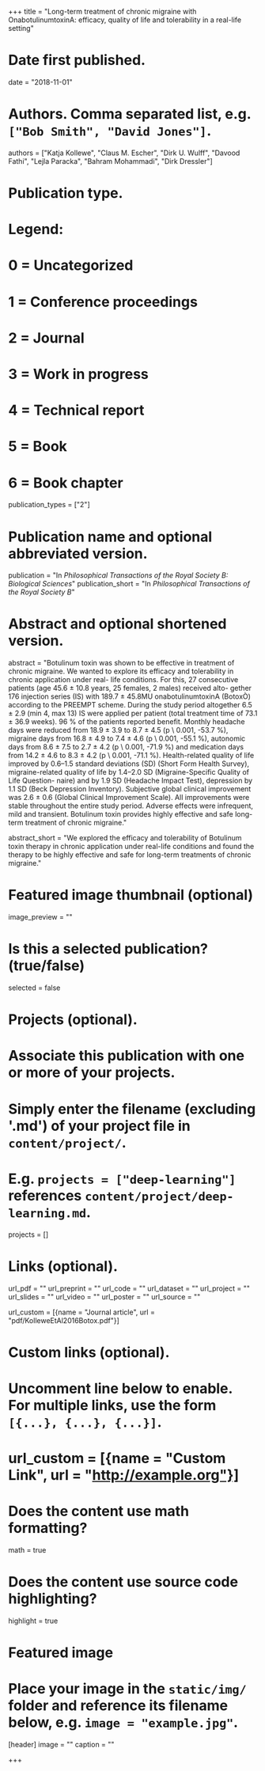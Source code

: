 +++
title = "Long-term treatment of chronic migraine with OnabotulinumtoxinA: efficacy, quality of life and tolerability in a real-life setting"

# Date first published.
date = "2018-11-01"

# Authors. Comma separated list, e.g. `["Bob Smith", "David Jones"]`.
authors = ["Katja Kollewe", "Claus M. Escher", "Dirk U. Wulff", "Davood Fathi", "Lejla Paracka", "Bahram Mohammadi", "Dirk Dressler"]

# Publication type.
# Legend:
# 0 = Uncategorized
# 1 = Conference proceedings
# 2 = Journal
# 3 = Work in progress
# 4 = Technical report
# 5 = Book
# 6 = Book chapter
publication_types = ["2"]

# Publication name and optional abbreviated version.
publication = "In *Philosophical Transactions of the Royal Society B: Biological Sciences*"
publication_short = "In *Philosophical Transactions of the Royal Society B*"

# Abstract and optional shortened version.
abstract = "Botulinum toxin was shown to be effective in treatment of chronic migraine. We wanted to explore its efficacy and tolerability in chronic application under real- life conditions. For this, 27 consecutive patients (age 45.6 ± 10.8 years, 25 females, 2 males) received alto- gether 176 injection series (IS) with 189.7 ± 45.8MU onabotulinumtoxinA (BotoxÒ) according to the PREEMPT scheme. During the study period altogether 6.5 ± 2.9 (min 4, max 13) IS were applied per patient (total treatment time of 73.1 ± 36.9 weeks). 96 % of the patients reported benefit. Monthly headache days were reduced from 18.9 ± 3.9 to 8.7 ± 4.5 (p \ 0.001, -53.7 %), migraine days from 16.8 ± 4.9 to 7.4 ± 4.6 (p \ 0.001, -55.1 %), autonomic days from 8.6 ± 7.5 to 2.7 ± 4.2 (p \ 0.001, -71.9 %) and medication days from 14.2 ± 4.6 to 8.3 ± 4.2 (p \ 0.001, -71.1 %). Health-related quality of life improved by 0.6–1.5 standard deviations (SD) (Short Form Health Survey), migraine-related quality of life by 1.4–2.0 SD (Migraine-Specific Quality of Life Question- naire) and by 1.9 SD (Headache Impact Test), depression by 1.1 SD (Beck Depression Inventory). Subjective global clinical improvement was 2.6 ± 0.6 (Global Clinical Improvement Scale). All improvements were stable throughout the entire study period. Adverse effects were infrequent, mild and transient. Botulinum toxin provides highly effective and safe long-term treatment of chronic migraine."

abstract_short = "We explored the efficacy and tolerability of Botulinum toxin therapy in chronic application under real-life conditions and found the therapy to be highly effective and safe for long-term treatments of chronic migraine."


# Featured image thumbnail (optional)
image_preview = ""

# Is this a selected publication? (true/false)
selected = false

# Projects (optional).
#   Associate this publication with one or more of your projects.
#   Simply enter the filename (excluding '.md') of your project file in `content/project/`.
#   E.g. `projects = ["deep-learning"]` references `content/project/deep-learning.md`.
projects = []

# Links (optional).
url_pdf = ""
url_preprint = ""
url_code = ""
url_dataset = ""
url_project = ""
url_slides = ""
url_video = ""
url_poster = ""
url_source = ""

url_custom = [{name = "Journal article", url = "pdf/KolleweEtAl2016Botox.pdf"}]

# Custom links (optional).
#   Uncomment line below to enable. For multiple links, use the form `[{...}, {...}, {...}]`.
# url_custom = [{name = "Custom Link", url = "http://example.org"}]

# Does the content use math formatting?
math = true

# Does the content use source code highlighting?
highlight = true

# Featured image
# Place your image in the `static/img/` folder and reference its filename below, e.g. `image = "example.jpg"`.
[header]
image = ""
caption = ""

+++
